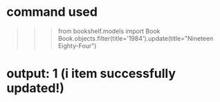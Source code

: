 # command used

>>> from bookshelf.models import Book
>>> Book.objects.filter(title='1984').update(title="Nineteen Eighty-Four")

# output: 1 (i item successfully updated!)

